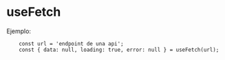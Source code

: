 # useFetch

Ejemplo:
```
    const url = 'endpoint de una api';
    const { data: null, loading: true, error: null } = useFetch(url);
    
```